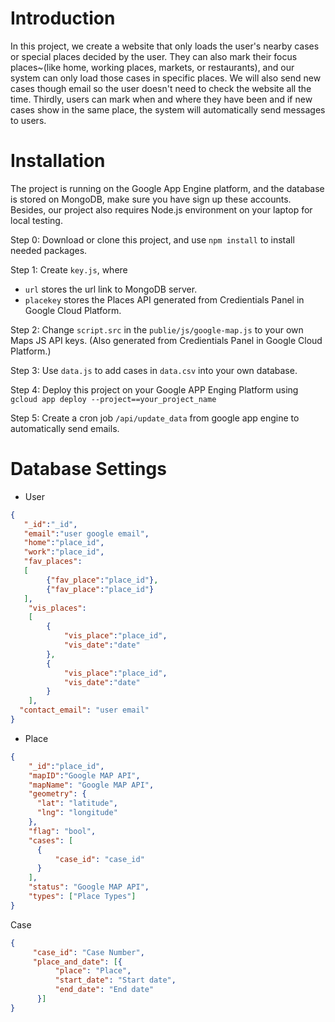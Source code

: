 # Introduction

In this project, we create a website that only loads the user's nearby cases or special places decided by the user. They can also mark their focus places~(like home, working places, markets, or restaurants), and our system can only load those cases in specific places. We will also send new cases though email so the user doesn't need to check the website all the time. Thirdly, users can mark when and where they have been and if new cases show in the same place, the system will automatically send messages to users.

# Installation

The project is running on the Google App Engine platform, and the database is stored on MongoDB, make sure you have sign up these accounts. 
Besides, our project also requires Node.js environment on your laptop for local testing.

Step 0: Download or clone this project, and use `npm install` to install needed packages.

Step 1: Create `key.js`, where

+ `url` stores the url link to MongoDB server.
+ `placekey` stores the Places API generated from Credientials Panel in Google Cloud Platform.

Step 2: 
Change `script.src` in the `publie/js/google-map.js` to your own Maps JS API keys. (Also generated from Credientials Panel in Google Cloud Platform.)

Step 3:
Use `data.js` to add cases in `data.csv` into your own database.

Step 4:
Deploy this project on your Google APP Enging Platform using `gcloud app deploy --project==your_project_name`

Step 5:
Create a cron job `/api/update_data` from google app engine to automatically send emails.

# Database Settings

+ User

```json
{
   "_id":"_id",
   "email":"user google email",
   "home":"place_id",
   "work":"place_id",
   "fav_places":
   [
        {"fav_place":"place_id"},
        {"fav_place":"place_id"}
   ],
    "vis_places":
    [
        {
            "vis_place":"place_id",
            "vis_date":"date"
        },
        {
            "vis_place":"place_id",
            "vis_date":"date"
        }
    ],
  "contact_email": "user email"
}
```
+ Place
```json
{
    "_id":"place_id",
    "mapID":"Google MAP API", 
    "mapName": "Google MAP API",
    "geometry": {
      "lat": "latitude",
      "lng": "longitude"
    },
    "flag": "bool",
    "cases": [
      {
          "case_id": "case_id"
      }
    ],
    "status": "Google MAP API",
    "types": ["Place Types"]
}    
```
Case
```json
{
     "case_id": "Case Number",
     "place_and_date": [{
          "place": "Place",
          "start_date": "Start date",
          "end_date": "End date"
      }]
}
```